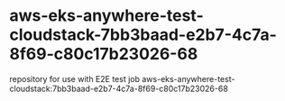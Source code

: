 # aws-eks-anywhere-test-cloudstack-7bb3baad-e2b7-4c7a-8f69-c80c17b23026-68
repository for use with E2E test job aws-eks-anywhere-test-cloudstack:7bb3baad-e2b7-4c7a-8f69-c80c17b23026-68
